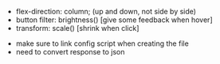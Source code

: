 <!-- CSS -->
- flex-direction: column; (up and down, not side by side)
- button filter: brightness() [give some feedback when hover]
- transform: scale() [shrink when click]

<!-- JS -->
- make sure to link config script when creating the file
- need to convert response to json